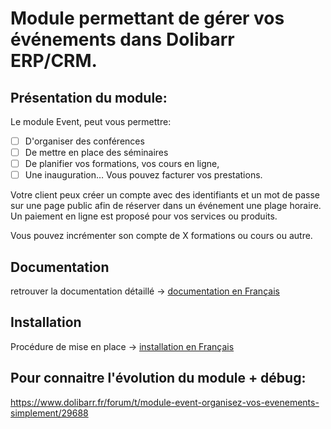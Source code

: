 # Module permettant de gérer vos événements dans Dolibarr ERP/CRM.

## Présentation du module:
Le module Event, peut vous permettre:

- [ ] D'organiser des conférences
- [ ] De mettre en place des séminaires
- [ ] De planifier vos formations, vos cours en ligne,
- [ ] Une inauguration…
Vous pouvez facturer vos prestations.

Votre client peux créer un compte avec des identifiants et un mot de passe sur une page public afin de réserver dans un événement une plage horaire.
Un paiement en ligne est proposé pour vos services ou produits.

Vous pouvez incrémenter son compte de X formations ou cours ou autre.

## Documentation
retrouver la documentation détaillé -> [documentation en Français](https://github.com/Darkjeff/Event/blob/10.0/htdocs/custom/event/documentation/Doc-fr.md)


## Installation
Procédure de mise en place -> [installation en Français](https://github.com/Darkjeff/Event/blob/10.0/htdocs/custom/event/documentation/installation-fr.md)



## Pour connaitre l'évolution du module + débug:
https://www.dolibarr.fr/forum/t/module-event-organisez-vos-evenements-simplement/29688

